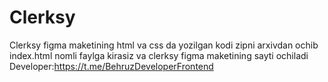 # Clerksy
Clerksy figma maketining html va css da yozilgan kodi
zipni arxivdan ochib index.html nomli faylga kirasiz va clerksy figma maketining 
 sayti ochiladi Developer:https://t.me/BehruzDeveloperFrontend
